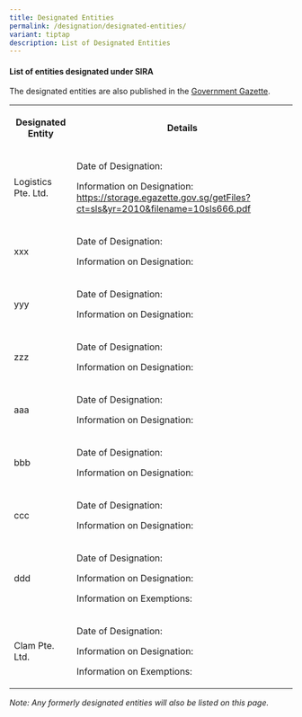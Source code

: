 ```yaml
---
title: Designated Entities
permalink: /designation/designated-entities/
variant: tiptap
description: List of Designated Entities
---
```

<h4><strong>List of entities designated under SIRA</strong></h4>
<p>The designated entities are also published in the <a href="https://www.egazette.gov.sg/" rel="noopener noreferrer nofollow" target="_blank">Government Gazette</a>.</p>
<table style="minWidth: 50px">
<colgroup>
<col>
<col>
</colgroup>
<tbody>
<tr>
<th rowspan="1" colspan="1">
<p>Designated Entity</p>
</th>
<th rowspan="1" colspan="1">
<p>Details</p>
</th>
</tr>
<tr>
<td rowspan="1" colspan="1">
<p>Logistics Pte. Ltd.</p>
</td>
<td rowspan="1" colspan="1">
<p>Date of Designation:</p>
<p></p>
<p></p>
<p>Information on Designation: <a href="https://storage.egazette.gov.sg/getFiles?ct=sls&amp;yr=2010&amp;filename=10sls666.pdf" rel="noopener noreferrer nofollow" target="_blank">https://storage.egazette.gov.sg/getFiles?ct=sls&amp;yr=2010&amp;filename=10sls666.pdf</a>
</p>
<p></p>
<p></p>
</td>
</tr>
<tr>
<td rowspan="1" colspan="1">
<p>xxx</p>
</td>
<td rowspan="1" colspan="1">
<p>Date of Designation:</p>
<p></p>
<p></p>
<p>Information on Designation:</p>
<p></p>
<p></p>
</td>
</tr>
<tr>
<td rowspan="1" colspan="1">
<p>yyy</p>
</td>
<td rowspan="1" colspan="1">
<p>Date of Designation:</p>
<p></p>
<p></p>
<p>Information on Designation:</p>
<p></p>
<p></p>
</td>
</tr>
<tr>
<td rowspan="1" colspan="1">
<p>zzz</p>
</td>
<td rowspan="1" colspan="1">
<p>Date of Designation:</p>
<p></p>
<p></p>
<p>Information on Designation:</p>
<p></p>
<p></p>
</td>
</tr>
<tr>
<td rowspan="1" colspan="1">
<p>aaa</p>
</td>
<td rowspan="1" colspan="1">
<p>Date of Designation:</p>
<p></p>
<p></p>
<p>Information on Designation:</p>
<p></p>
<p></p>
</td>
</tr>
<tr>
<td rowspan="1" colspan="1">
<p>bbb</p>
</td>
<td rowspan="1" colspan="1">
<p>Date of Designation:</p>
<p></p>
<p></p>
<p>Information on Designation:</p>
<p></p>
<p></p>
</td>
</tr>
<tr>
<td rowspan="1" colspan="1">
<p>ccc</p>
</td>
<td rowspan="1" colspan="1">
<p>Date of Designation:</p>
<p></p>
<p></p>
<p>Information on Designation:</p>
<p></p>
<p></p>
</td>
</tr>
<tr>
<td rowspan="1" colspan="1">
<p>ddd</p>
</td>
<td rowspan="1" colspan="1">
<p>Date of Designation:</p>
<p></p>
<p></p>
<p>Information on Designation:</p>
<p></p>
<p></p>
<p>Information on Exemptions:</p>
<p></p>
<p></p>
</td>
</tr>
<tr>
<td rowspan="1" colspan="1">
<p>Clam Pte. Ltd.</p>
</td>
<td rowspan="1" colspan="1">
<p>Date of Designation:</p>
<p></p>
<p></p>
<p>Information on Designation:</p>
<p></p>
<p></p>
<p>Information on Exemptions:</p>
<p></p>
<p></p>
</td>
</tr>
</tbody>
</table>
<p><em>Note: Any formerly designated entities will also be listed on this page.</em>
</p>